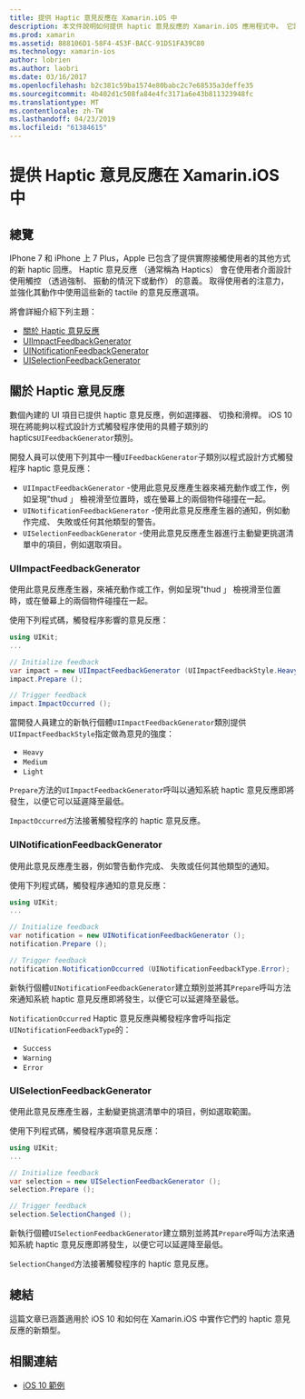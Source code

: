 ```yaml
---
title: 提供 Haptic 意見反應在 Xamarin.iOS 中
description: 本文件說明如何提供 haptic 意見反應的 Xamarin.iOS 應用程式中。 它討論 UIImpactFeedbackGenerator、 UINotificationFeedbackGenerator 和 UISelectionFeedbackGenerator。
ms.prod: xamarin
ms.assetid: 888106D1-58F4-453F-BACC-91D51FA39C80
ms.technology: xamarin-ios
author: lobrien
ms.author: laobri
ms.date: 03/16/2017
ms.openlocfilehash: b2c381c59ba1574e80babc2c7e68535a3deffe35
ms.sourcegitcommit: 4b402d1c508fa84e4fc3171a6e43b811323948fc
ms.translationtype: MT
ms.contentlocale: zh-TW
ms.lasthandoff: 04/23/2019
ms.locfileid: "61384615"
---
```

# <a name="providing-haptic-feedback-in-xamarinios"></a>提供 Haptic 意見反應在 Xamarin.iOS 中

<a name="Overview" />

## <a name="overview"></a>總覽

IPhone 7 和 iPhone 上 7 Plus，Apple 已包含了提供實際接觸使用者的其他方式的新 haptic 回應。 Haptic 意見反應 （通常稱為 Haptics） 會在使用者介面設計使用觸控 （透過強制、 振動的情況下或動作） 的意義。 取得使用者的注意力，並強化其動作中使用這些新的 tactile 的意見反應選項。

將會詳細介紹下列主題：

- [關於 Haptic 意見反應](#About-Haptic-Feedback)
- [UIImpactFeedbackGenerator](#UIImpactFeedbackGenerator)
- [UINotificationFeedbackGenerator](#UINotificationFeedbackGenerator)
- [UISelectionFeedbackGenerator](#UISelectionFeedbackGenerator)

<a name="About-Haptic-Feedback" />

## <a name="about-haptic-feedback"></a>關於 Haptic 意見反應

數個內建的 UI 項目已提供 haptic 意見反應，例如選擇器、 切換和滑桿。 iOS 10 現在將能夠以程式設計方式觸發程序使用的具體子類別的 haptics`UIFeedbackGenerator`類別。

開發人員可以使用下列其中一種`UIFeedbackGenerator`子類別以程式設計方式觸發程序 haptic 意見反應：

- `UIImpactFeedbackGenerator` -使用此意見反應產生器來補充動作或工作，例如呈現"thud 」 檢視滑至位置時，或在螢幕上的兩個物件碰撞在一起。
- `UINotificationFeedbackGenerator` -使用此意見反應產生器的通知，例如動作完成、 失敗或任何其他類型的警告。
- `UISelectionFeedbackGenerator` -使用此意見反應產生器進行主動變更挑選清單中的項目，例如選取項目。

<a name="UIImpactFeedbackGenerator" />

### <a name="uiimpactfeedbackgenerator"></a>UIImpactFeedbackGenerator

使用此意見反應產生器，來補充動作或工作，例如呈現"thud 」 檢視滑至位置時，或在螢幕上的兩個物件碰撞在一起。

使用下列程式碼，觸發程序影響的意見反應：

```csharp
using UIKit;
...

// Initialize feedback
var impact = new UIImpactFeedbackGenerator (UIImpactFeedbackStyle.Heavy);
impact.Prepare ();

// Trigger feedback
impact.ImpactOccurred ();
```

當開發人員建立的新執行個體`UIImpactFeedbackGenerator`類別提供`UIImpactFeedbackStyle`指定做為意見的強度：

- `Heavy`
- `Medium`
- `Light`

`Prepare`方法的`UIImpactFeedbackGenerator`呼叫以通知系統 haptic 意見反應即將發生，以便它可以延遲降至最低。

`ImpactOccurred`方法接著觸發程序的 haptic 意見反應。

<a name="UINotificationFeedbackGenerator" />

### <a name="uinotificationfeedbackgenerator"></a>UINotificationFeedbackGenerator

使用此意見反應產生器，例如警告動作完成、 失敗或任何其他類型的通知。

使用下列程式碼，觸發程序通知的意見反應：

```csharp
using UIKit;
...

// Initialize feedback
var notification = new UINotificationFeedbackGenerator ();
notification.Prepare ();

// Trigger feedback
notification.NotificationOccurred (UINotificationFeedbackType.Error);
```

新執行個體`UINotificationFeedbackGenerator`建立類別並將其`Prepare`呼叫方法來通知系統 haptic 意見反應即將發生，以便它可以延遲降至最低。

`NotificationOccurred` Haptic 意見反應與觸發程序會呼叫指定`UINotificationFeedbackType`的：

- `Success`
- `Warning`
- `Error`

<a name="UISelectionFeedbackGenerator" />

### <a name="uiselectionfeedbackgenerator"></a>UISelectionFeedbackGenerator

使用此意見反應產生器，主動變更挑選清單中的項目，例如選取範圍。

使用下列程式碼，觸發程序選項意見反應：

```csharp
using UIKit;
...

// Initialize feedback
var selection = new UISelectionFeedbackGenerator ();
selection.Prepare ();

// Trigger feedback
selection.SelectionChanged ();
```

新執行個體`UISelectionFeedbackGenerator`建立類別並將其`Prepare`呼叫方法來通知系統 haptic 意見反應即將發生，以便它可以延遲降至最低。

`SelectionChanged`方法接著觸發程序的 haptic 意見反應。

## <a name="summary"></a>總結

這篇文章已涵蓋適用於 iOS 10 和如何在 Xamarin.iOS 中實作它們的 haptic 意見反應的新類型。

## <a name="related-links"></a>相關連結

- [iOS 10 範例](https://developer.xamarin.com/samples/ios/iOS10/)
